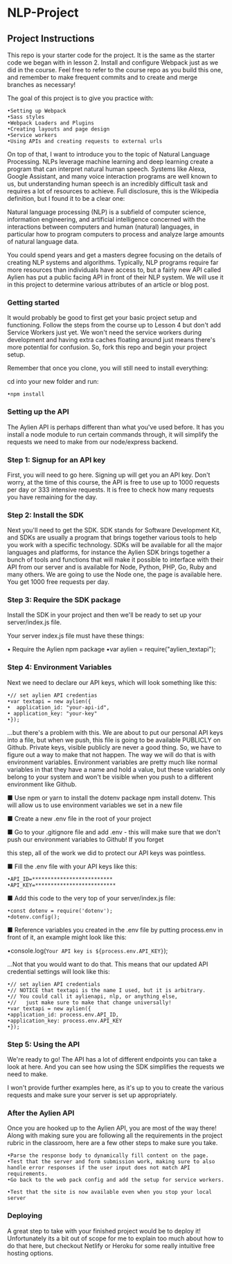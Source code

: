 # NLP-Project

## Project Instructions
This repo is your starter code for the project. It is the same as the starter code we began with in lesson 2. Install and configure Webpack just as we did in the course. Feel free to refer to the course repo as you build this one, and remember to make frequent commits and to create and merge branches as necessary!

The goal of this project is to give you practice with:

	•Setting up Webpack
	•Sass styles
	•Webpack Loaders and Plugins
	•Creating layouts and page design
	•Service workers
	•Using APIs and creating requests to external urls
  
  
On top of that, I want to introduce you to the topic of Natural Language Processing. NLPs leverage machine learning and deep learning create a program that can interpret natural human speech. Systems like Alexa, Google Assistant, and many voice interaction programs are well known to us, but understanding human speech is an incredibly difficult task and requires a lot of resources to achieve. Full disclosure, this is the Wikipedia definition, but I found it to be a clear one:


Natural language processing (NLP) is a subfield of computer science, information engineering, and artificial intelligence concerned with the interactions between computers and human (natural) languages, in particular how to program computers to process and analyze large amounts of natural language data.

You could spend years and get a masters degree focusing on the details of creating NLP systems and algorithms. Typically, NLP programs require far more resources than individuals have access to, but a fairly new API called Aylien has put a public facing API in front of their NLP system. We will use it in this project to determine various attributes of an article or blog post.

### Getting started
It would probably be good to first get your basic project setup and functioning. Follow the steps from the course up to Lesson 4 but don't add Service Workers just yet. We won't need the service workers during development and having extra caches floating around just means there's more potential for confusion. So, fork this repo and begin your project setup.

Remember that once you clone, you will still need to install everything:

cd into your new folder and run:

 	•npm install
  
### Setting up the API
The Aylien API is perhaps different than what you've used before. It has you install a node module to run certain commands through, it will simplify the requests we need to make from our node/express backend.

### Step 1: Signup for an API key
First, you will need to go here. Signing up will get you an API key. Don't worry, at the time of this course, the API is free to use up to 1000 requests per day or 333 intensive requests. It is free to check how many requests you have remaining for the day.

### Step 2: Install the SDK
Next you'll need to get the SDK. SDK stands for Software Development Kit, and SDKs are usually a program that brings together various tools to help you work with a specific technology. SDKs will be available for all the major languages and platforms, for instance the Aylien SDK brings together a bunch of tools and functions that will make it possible to interface with their API from our server and is available for Node, Python, PHP, Go, Ruby and many others. We are going to use the Node one, the page is available here. You get 1000 free requests per day.

### Step 3: Require the SDK package
Install the SDK in your project and then we'll be ready to set up your server/index.js file.

Your server index.js file must have these things:

• Require the Aylien npm package
	•var aylien = require("aylien_textapi");
### Step 4: Environment Variables

Next we need to declare our API keys, which will look something like this:

	•// set aylien API credentias
	•var textapi = new aylien({
	•  application_id: "your-api-id",
 	• application_key: "your-key"
	•});
	
...but there's a problem with this. We are about to put our personal API keys into a file, but when we push, this file is going to be available PUBLICLY on Github. Private keys, visible publicly are never a good thing. So, we have to figure out a way to make that not happen. The way we will do that is with environment variables. Environment variables are pretty much like normal variables in that they have a name and hold a value, but these variables only belong to your system and won't be visible when you push to a different environment like Github.

■ Use npm or yarn to install the dotenv package npm install dotenv. This will allow us to use environment variables we set in a new file

■ Create a new .env file in the root of your project

■ Go to your .gitignore file and add .env - this will make sure that we don't push our environment variables to Github! If you forget

this step, all of the work we did to protect our API keys was pointless.

■ Fill the .env file with your API keys like this:

	•API_ID=**************************
	•API_KEY=**************************
	
■ Add this code to the very top of your server/index.js file:

	•const dotenv = require('dotenv');
	•dotenv.config();
■ Reference variables you created in the .env file by putting process.env in front of it, an example might look like this:

 •console.log(`Your API key is ${process.env.API_KEY}`);
 
...Not that you would want to do that. This means that our updated API credential settings will look like this:

	•// set aylien API credentials
	•// NOTICE that textapi is the name I used, but it is arbitrary. 
	•// You could call it aylienapi, nlp, or anything else, 
	•//   just make sure to make that change universally!
	•var textapi = new aylien({
  	•application_id: process.env.API_ID,
  	•application_key: process.env.API_KEY
	•});
	
### Step 5: Using the API

We're ready to go! The API has a lot of different endpoints you can take a look at here. And you can see how using the SDK simplifies the requests we need to make.

I won't provide further examples here, as it's up to you to create the various requests and make sure your server is set up appropriately.

### After the Aylien API

Once you are hooked up to the Aylien API, you are most of the way there! Along with making sure you are following all the requirements in the project rubric in the classroom, here are a few other steps to make sure you take.

	•Parse the response body to dynamically fill content on the page.
	•Test that the server and form submission work, making sure to also handle error responses if the user input does not match API requirements. 
	•Go back to the web pack config and add the setup for service workers.  
	•Test that the site is now available even when you stop your local server 

### Deploying

A great step to take with your finished project would be to deploy it! Unfortunately its a bit out of scope for me to explain too much about how to do that here, but checkout Netlify or Heroku for some really intuitive free hosting options.
